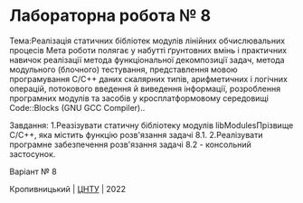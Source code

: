﻿# Лабораторна робота № 8

Тема:Реалізація статичних бібліотек модулів лінійних обчислювальних процесів
Мета роботи полягає у набутті ґрунтовних вмінь і практичних навичок реалізації метода функціональної декомпозиції задач, метода модульного (блочного) тестування, представлення мовою програмування С/С++ даних скалярних типів, арифметичних і логічних операцій, потокового введення й виведення інформації, розроблення програмних модулів та засобів у кросплатформовому середовищі Code::Blocks (GNU GCC Compiler)..

Завдання:
1.Реазізувати статичну бібліотеку модулів libModulesПрізвище
C/C++, яка містить функцію розв'язання задачі 8.1.
2.Реалізувати програмне забезпечення розв'язання задачі 8.2 -
консольний застосунок.

Варіант № 8


Кропивницький | <a href="http://www.kntu.kr.ua/">ЦНТУ</a> | 2022
